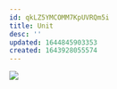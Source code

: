 ```yaml
---
id: qkLZ5YMCOMM7KpUVRQm5i
title: Unit
desc: ''
updated: 1644845903353
created: 1643928055574
---
```

![](/assets/images/2022-02-03-23-41-39.png)
